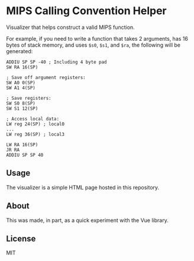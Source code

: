MIPS Calling Convention Helper
==============================

Visualizer that helps construct a valid MIPS function.

For example, if you need to write a function that takes 2 arguments, has 16 bytes of stack memory, and uses `$s0`, `$s1`, and `$ra`, the following will be generated:

    ADDIU SP SP -40 ; Including 4 byte pad
    SW RA 16(SP)

    ; Save off argument registers:
    SW A0 0(SP)
    SW A1 4(SP)

    ; Save registers:
    SW S0 8(SP)
    SW S1 12(SP)

    ; Access local data:
    LW reg 24(SP) ; local0
    ...
    LW reg 36(SP) ; local3

    LW RA 16(SP)
    JR RA
    ADDIU SP SP 40

Usage
-----

The visualizer is a simple HTML page hosted in this repository.

About
-----

This was made, in part, as a quick experiment with the Vue library.

License
-------

MIT